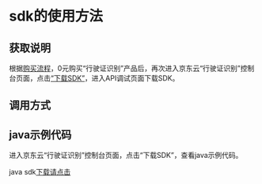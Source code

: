 # **sdk的使用方法**

## 获取说明 
根据[购买流程](../Pricing/Purchase-Process.md)，0元购买“行驶证识别”产品后，再次进入京东云“行驶证识别”控制台页面，点击[“下载SDK”](https://jdai.s3.cn-north-1.jdcloud-oss.com/aisdk/sdk/sdk-0.3.0-20190425.125910-4.jar)，进入API调试页面下载SDK。

## 调用方式

## java示例代码
进入京东云“行驶证识别”控制台页面，点击“下载SDK”，查看java示例代码。

java sdk[下载请点击](https://jdai.s3.cn-north-1.jdcloud-oss.com/aisdk/sdk/sdk-0.3.0-20190425.125910-4.jar)

